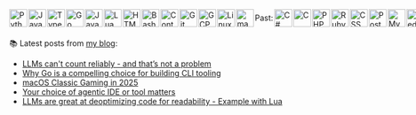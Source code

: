 <p><div style="display: flex; gap: 2px; align-items: center;">

<img src="https://images.kartones.net/langs/python.svg" alt="Python" title="Python" width="32" height="32" />
<img src="https://images.kartones.net/langs/js.svg" alt="Javascript" title="Javascript" width="32" height="32" />
<img src="https://images.kartones.net/langs/typescript.svg" alt="Typescript" title="Typescript" width="32" height="32" />
<img src="https://images.kartones.net/langs/go.svg" alt="Go" title="Go" width="32" height="32" />
<img src="https://images.kartones.net/langs/java.svg" alt="Java" title="Java" width="32" height="32" />
<img src="https://images.kartones.net/langs/lua.svg" alt="Lua" title="Lua" width="32" height="32" />
<img src="https://images.kartones.net/langs/html.svg" alt="HTML 5" title="HTML 5" width="32" height="32" />
<img src="https://images.kartones.net/langs/bash.svg" alt="Bash" title="Bash" width="32" height="32" />
<img src="https://images.kartones.net/langs/docker.svg" alt="Containers" title="Containers" width="32" height="32" />
<img src="https://images.kartones.net/langs/git.svg" alt="Git" title="Git" width="32" height="32" />
<img src="https://images.kartones.net/langs/gcp.svg" alt="GCP" title="GCP" width="32" height="32" />
<img src="https://images.kartones.net/langs/linux.svg" alt="Linux" title="Linux" width="32" height="32" />
<img src="https://images.kartones.net/langs/apple.svg" alt="macOS" title="macOS" width="32" height="32" />

Past:

<img src="https://images.kartones.net/langs/past/csharp.svg" alt="C#" title="C#" width="32" height="32" />
<img src="https://images.kartones.net/langs/past/c.svg" alt="C" title="C" width="32" height="32" />
<img src="https://images.kartones.net/langs/past/php.svg" alt="PHP" title="PHP" width="32" height="32" />
<img src="https://images.kartones.net/langs/past/ruby.svg" alt="Ruby" title="Ruby" width="32" height="32" />
<img src="https://images.kartones.net/langs/past/css.svg" alt="CSS" title="CSS" width="32" height="32" />
<img src="https://images.kartones.net/langs/past/postgresql.svg" alt="PostgreSQL" title="PostgreSQL" width="32" height="32" />
<img src="https://images.kartones.net/langs/past/mysql.svg" alt="MySQL" title="MySQL" width="32" height="32" />
<img src="https://images.kartones.net/langs/past/redis.svg" alt="Redis" title="Redis" width="32" height="32" />
<img src="https://images.kartones.net/langs/past/terraform.svg" alt="Terraform" title="Terraform" width="32" height="32" />
<img src="https://images.kartones.net/langs/past/aws.svg" alt="AWS" title="AWS" width="32" height="32" />
<img src="https://images.kartones.net/langs/past/azure.svg" alt="Azure" title="Azure" width="32" height="32" />
<img src="https://images.kartones.net/langs/past/windows.svg" alt="Windows" title="Windows" width="32" height="32" />


</div></p>

📚 Latest posts from <a href="https://blog.kartones.net/">my blog</a>:

<!--START_SECTION:blogposts-->
* [LLMs can&#39;t count reliably - and that’s not a problem](https:&#x2F;&#x2F;blog.kartones.net&#x2F;post&#x2F;llms-cant-count-reliably-and-thats-not-a-problem&#x2F;)
* [Why Go is a compelling choice for building CLI tooling](https:&#x2F;&#x2F;blog.kartones.net&#x2F;post&#x2F;why-go-is-a-complelling-choice-for-building-cli-tooling&#x2F;)
* [macOS Classic Gaming in 2025](https:&#x2F;&#x2F;blog.kartones.net&#x2F;post&#x2F;macos-classic-gaming-in-2025&#x2F;)
* [Your choice of agentic IDE or tool matters](https:&#x2F;&#x2F;blog.kartones.net&#x2F;post&#x2F;your-choice-of-agentic-ide-or-tool-matters&#x2F;)
* [LLMs are great at deoptimizing code for readability - Example with Lua](https:&#x2F;&#x2F;blog.kartones.net&#x2F;post&#x2F;llms-are-great-deoptimizing-code&#x2F;)
<!--END_SECTION:blogposts-->

